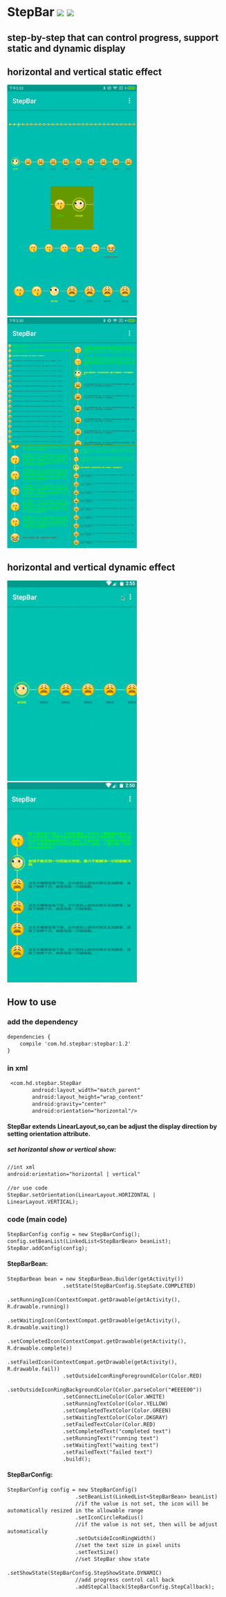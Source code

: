 # StepBar [![](https://img.shields.io/badge/release-v1.2-blue.svg)](https://github.com/HelloHuDi/StepBar/raw/master/app/release/app-release.apk) [![](https://img.shields.io/badge/demo-v1.2-blue.svg)](https://github.com/HelloHuDi/StepBar/raw/master/app/release/app-release.apk) 

## step-by-step that can control progress, support static and dynamic display

## horizontal and vertical static effect

<img src="art/horizontal_demo.png" width="300px" />  <img src="art/vertical_demo.png" width="300px"/>

## horizontal and vertical dynamic effect

<img src="art/horizontal.gif" width="300px" />  <img src="art/vertical.gif" width="300px"/>

## How to use

### add the dependency

```
dependencies {
    compile 'com.hd.stepbar:stepbar:1.2'
}
```
### in xml

```
 <com.hd.stepbar.StepBar
        android:layout_width="match_parent"
        android:layout_height="wrap_content"
        android:gravity="center"
        android:orientation="horizontal"/>
```

#### StepBar extends LinearLayout,so,can be adjust the display direction by setting orientation attribute.

##### set horizontal show or vertical show:
```
//int xml 
android:orientation="horizontal | vertical" 

//or use code
StepBar.setOrientation(LinearLayout.HORIZONTAL | LinearLayout.VERTICAL);
```

### code (main code)

```
StepBarConfig config = new StepBarConfig();
config.setBeanList(LinkedList<StepBarBean> beanList);
StepBar.addConfig(config);
```

#### StepBarBean:

```
StepBarBean bean = new StepBarBean.Builder(getActivity())
                  .setState(StepBarConfig.StepSate.COMPLETED)
                  .setRunningIcon(ContextCompat.getDrawable(getActivity(), R.drawable.running))
                  .setWaitingIcon(ContextCompat.getDrawable(getActivity(), R.drawable.waiting))
                  .setCompletedIcon(ContextCompat.getDrawable(getActivity(), R.drawable.complete))
                  .setFailedIcon(ContextCompat.getDrawable(getActivity(), R.drawable.fail))
                  .setOutsideIconRingForegroundColor(Color.RED)
                  .setOutsideIconRingBackgroundColor(Color.parseColor("#EEEE00"))
                  .setConnectLineColor(Color.WHITE)
                  .setRunningTextColor(Color.YELLOW)
                  .setCompletedTextColor(Color.GREEN)
                  .setWaitingTextColor(Color.DKGRAY)
                  .setFailedTextColor(Color.RED)
                  .setCompletedText("completed text")
                  .setRunningText("running text")
                  .setWaitingText("waiting text")
                  .setFailedText("failed text")
                  .build();
```

#### StepBarConfig:

```
StepBarConfig config = new StepBarConfig()
                      .setBeanList(LinkedList<StepBarBean> beanList)
                      //if the value is not set, the icon will be automatically resized in the allowable range
                      .setIconCircleRadius()
                      //if the value is not set, then will be adjust automatically
                      .setOutsideIconRingWidth()
                      //set the text size in pixel units
                      .setTextSize()
                      //set StepBar show state
                      .setShowState(StepBarConfig.StepShowState.DYNAMIC)
                      //add progress control call back
                      .addStepCallback(StepBarConfig.StepCallback);
```